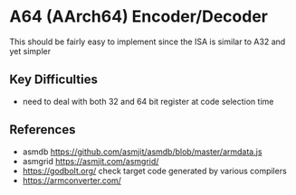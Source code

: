 # A64 (AArch64) Encoder/Decoder

This should be fairly easy to implement since the ISA is 
similar to A32 and yet simpler


## Key Difficulties

* need to deal with both 32 and 64 bit register at code selection 
  time

## References

* asmdb https://github.com/asmjit/asmdb/blob/master/armdata.js
* asmgrid https://asmjit.com/asmgrid/
* https://godbolt.org/ check target code generated by various compilers 
* https://armconverter.com/
